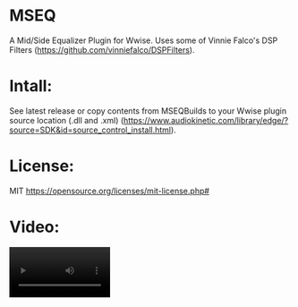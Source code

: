 # MSEQ
A Mid/Side Equalizer Plugin for Wwise.
Uses some of Vinnie Falco's DSP Filters (https://github.com/vinniefalco/DSPFilters).
# Intall: 
See latest release or copy contents from MSEQBuilds to your Wwise plugin source location (.dll and .xml) (https://www.audiokinetic.com/library/edge/?source=SDK&id=source_control_install.html).
# License: 
MIT https://opensource.org/licenses/mit-license.php#
# Video:
<video src= 'https://youtu.be/H2PoAAbgXao' width=180/>
# Picture: 
![MSEQPic](https://github.com/wolfej17/MSEQ/blob/main/Doc/MSEQPic.png?raw=true)
# Documentation: 
https://github.com/wolfej17/MSEQ/blob/main/Doc/MSEQWwiseDesign.pdf
